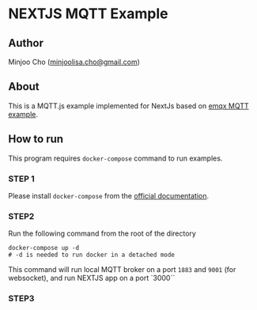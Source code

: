 # NEXTJS MQTT Example

## Author

Minjoo Cho (minjoolisa.cho@gmail.com)

## About

This is a MQTT.js example implemented for NextJs based on [emqx MQTT example](<(https://github.com/emqx/MQTT-Client-Examples)>).

## How to run

This program requires `docker-compose` command to run examples.

### STEP 1

Please install `docker-compose` from the [official documentation](https://docs.docker.com/compose/install/).

### STEP2

Run the following command from the root of the directory

```
docker-compose up -d
# -d is needed to run docker in a detached mode
```

This command will run local MQTT broker on a port `1883` and `9001` (for websocket), and run NEXTJS app on a port `3000``

### STEP3
